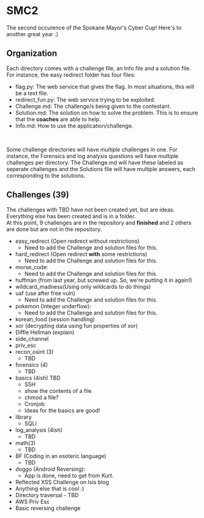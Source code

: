 # SMC2
The second occurence of the Spokane Mayor's Cyber Cup! Here's to another great year :)

## Organization
Each directory comes with a challenge file, an Info file and a solution file.   
For instance, the easy redirect folder has four files: 
- flag.py: The web service that gives the flag. In most situations, this will be a text file. 
- redirect_fun.py: The web service trying to be exploited. 
- Challenge.md: The challenge/s being given to the contestant.
- Solution.md: The solution on how to solve the problem. This is to ensure that the **coaches** are able to help. 
- Info.md: How to use the application/challenge. 
<br/>

Some challenge directories will have *multiple* challenges in one. For instance, the Forensics and log analysis questions will have multiple challenges per directory. The Challenge.md will have these labeled as seperate challenges and the Solutions file will have multiple answers, each corresponding to the solutions. 

## Challenges (39)
The challenges with TBD have not been created yet, but are ideas. Everything else has been created and is in a folder.   
At this point, 9 challenges are in the repository and **finished** and 2 others are done but are not in the repository.   

- easy_redirect (Open redirect without restrictions)
	- Need to add the Challenge and solution files for this. 
- hard_redirect (Open redirect **with** some restrictions)
	- Need to add the Challenge and solution files for this. 
- morse_code:
	- Need to add the Challenge and solution files for this. 
- huffman (from last year, but screwed up. So, we're putting it in again!)
- wildcard_madness(Using only wildcards to do things)
- uaf (use after free vuln)
	- Need to add the Challenge and solution files for this. 
- pokemon (Integer underflow):
	- Need to add the Challenge and solution files for this. 
- korean_food (session handling) 
- xor (decrypting data using fun properties of xor)
- Diffie Hellman (explain)
- side_channel
- priv_esc 
- recon_osint (3)
    - TBD 
- forensics (4)
    - TBD 
- basics (4ish) TBD
    - SSH 
    - show the contents of a file 
    - chmod a file? 
    - Cronjob  
	- Ideas for the basics are good! 
- library  
    - SQLi 
- log_analysis (4ish)
    - TBD 
- math(3)
    - TBD 
- BF (Coding in an esoteric language)
    - TBD 
- doggo (Android Reversing):
	- App is done, need to get from Kurt. 
- Reflected XSS Challenge on Isis blog
- Anything else that is cool :)
- Directory traversal - TBD
- AWS Priv Esc
- Basic reversing challenge 
